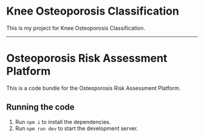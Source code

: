 # Knee Osteoporosis Classification

This is my project for Knee Osteoporosis Classification.

---

# Osteoporosis Risk Assessment Platform

This is a code bundle for the Osteoporosis Risk Assessment Platform.  

## Running the code

1. Run `npm i` to install the dependencies.
2. Run `npm run dev` to start the development server.
